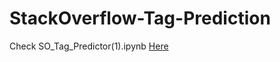 # StackOverflow-Tag-Prediction

Check SO_Tag_Predictor(1).ipynb [Here](https://github.com/prabhnoor0212/StackOverflow-Tag-Prediction/blob/master/SO_Tag_Predictor(1).ipynb)
